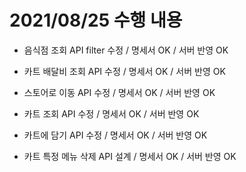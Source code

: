 # 2021/08/25 수행 내용

- 음식점 조회 API filter 수정 / 명세서 OK / 서버 반영 OK
- 카트 배달비 조회 API 수정 / 명세서 OK / 서버 반영 OK
- 스토어로 이동 API 수정 / 명세서 OK / 서버 반영 OK
- 카트 조회 API 수정 / 명세서 OK / 서버 반영 OK
- 카트에 담기 API 수정 / 명세서 OK / 서버 반영 OK

- 카트 특정 메뉴 삭제 API 설계 / 명세서 OK / 서버 반영 OK
